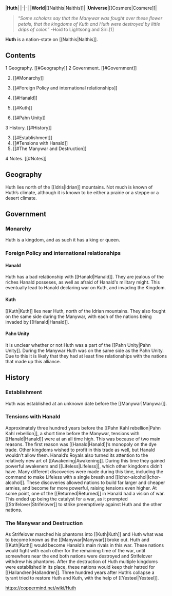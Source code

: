 |**Huth**|
|-|-|
|**World**|[[Nalthis\|Nalthis]]|
|**Universe**|[[Cosmere\|Cosmere]]|

>“*Some scholars say that the Manywar was fought over these ﬂower petals, that the kingdoms of Kuth and Huth were destroyed by little drips of color.*”
\-Hoid to Lightsong and Siri.[1]


**Huth** is a nation-state on [[Nalthis\|Nalthis]].

## Contents

1 Geography. [[#Geography]] 
2 Government. [[#Government]] 

2. [[#Monarchy]] 
2. [[#Foreign Policy and international relationships]] 

2. [[#Hanald]] 
2. [[#Kuth]] 
2. [[#Pahn Unity]] 




3 History. [[#History]] 

3. [[#Establishment]] 
3. [[#Tensions with Hanald]] 
3. [[#The Manywar and Destruction]] 


4 Notes. [[#Notes]] 


## Geography
Huth lies north of the [[Idris\|Idrian]] mountains. Not much is known of Huth’s climate, although it is known to be either a prairie or a steppe or a desert climate.

## Government
### Monarchy
Huth is a kingdom, and as such it has a king or queen.

### Foreign Policy and international relationships
#### Hanald
Huth has a bad relationship with [[Hanald\|Hanald]]. They are jealous of the riches Hanald posseses, as well as afraid of Hanald's military might.
This eventually lead to Hanald declaring war on Kuth, and invading the Kingdom.

#### Kuth
[[Kuth\|Kuth]] lies near Huth, north of the Idrian mountains. They also fought on the same side during the Manywar, with each of the nations being invaded by [[Hanald\|Hanald]].

#### Pahn Unity
It is unclear whether or not Huth was a part of the [[Pahn Unity\|Pahn Unity]].
During the Manywar Huth was on the same side as the Pahn Unity. Due to this it is likely that they had at least fine relationships with the nations that made up this alliance.

## History
### Establishment
Huth was established at an unknown date before the [[Manywar\|Manywar]].

### Tensions with Hanald
Approximately three hundred years before the [[Pahn Kahl rebellion\|Pahn Kahl rebellion]], a short time before the Manywar, tensions with [[Hanald\|Hanald]] were at an all time high. This was because of two main reasons.
The first reason was [[Hanald\|Hanald]]’s monopoly on the dye trade. Other kingdoms wished to profit in this trade as well, but Hanald wouldn’t allow them.
Hanald’s Royals also turned its attention to the relatively new art of [[Awakening\|Awakening]]. During this time they gained powerful awakeners and [[Lifeless\|Lifeless]], which other kingdoms didn’t have. Many different discoveries were made during this time, including the command to make Lifeless with a single breath and [[Ichor-alcohol\|Ichor-alcohol]]. These discoveries allowed nations to build far larger and cheaper armies, and become far more powerful, raising tensions even higher.
At some point, one of the [[Returned\|Returned]] in Hanald had a vision of war. This ended up being the catalyst for a war, as it prompted [[Strifelover\|Strifelover]] to strike preemptively against Huth and the other nations.

### The Manywar and Destruction
As Strifelover marched his phantoms into [[Kuth\|Kuth]] and Huth what was to become known as the [[Manywar\|Manywar]] broke out.
Huth and [[Kuth\|Kuth]] would become Hanald’s main rivals in this war. These nations would fight with each other for the remaining time of the war, until somewhere near the end both nations were destroyed and Strifelover withdrew his phantoms.
After the destruction of Huth multiple kingdoms were established in its place, these nations would keep their hatred for [[Hallandren\|Hallandren]]. Three hundred years after Huth’s collapse a tyrant tried to restore Huth and Kuth, with the help of [[Yesteel\|Yesteel]].



https://coppermind.net/wiki/Huth